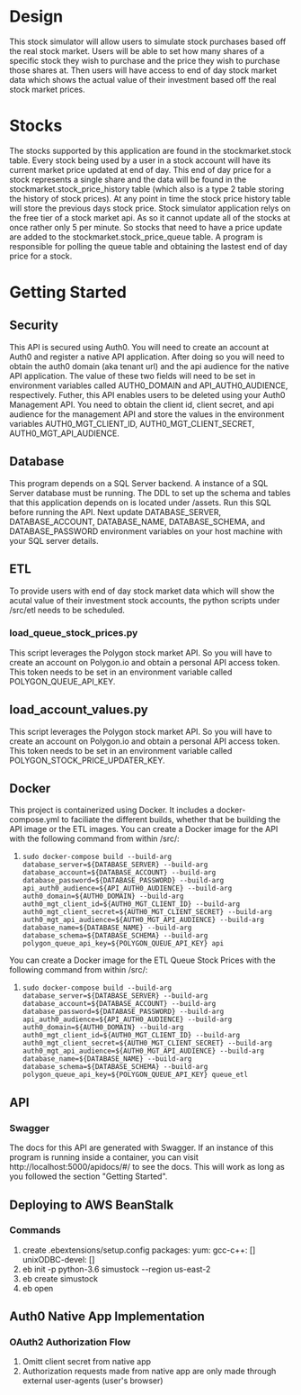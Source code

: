 # Design
This stock simulator will allow users to simulate stock purchases based off the real stock market. 
Users will be able to set how many shares of a specific stock they wish to purchase and the price they wish to purchase those shares at.
Then users will have access to end of day stock market data which shows the actual value of their investment based off the real stock market prices.

# Stocks
The stocks supported by this application are found in the stockmarket.stock table. Every stock being used by a user in a stock account will have its current market price updated at end of day. This end of day price for a stock represents a single share and the data will be found in the stockmarket.stock_price_history table (which also is a type 2 table storing the history of stock prices). At any point in time the stock price history table will store the previous days stock price. Stock simulator application relys on the free tier of a stock market api. As so it cannot update all of the stocks at once rather only 5 per minute. So stocks that need to have a price update are added to the stockmarket.stock_price_queue table. A program is responsible for polling the queue table and obtaining the lastest end of day price for a stock.

# Getting Started
## Security
This API is secured using Auth0. You will need to create an account at Auth0 and register a native API application. After doing so you will need to obtain the auth0 domain (aka tenant url) and the api audience for the native API application. The value of these two fields will need to be set in environment variables called AUTH0_DOMAIN and API_AUTH0_AUDIENCE, respectively. Futher, this API enables users to be deleted using your Auth0 Management API. You need to obtain the client id, client secret, and api audience for the management API and store the values in the environment variables AUTH0_MGT_CLIENT_ID, AUTH0_MGT_CLIENT_SECRET, AUTH0_MGT_API_AUDIENCE.

## Database
This program depends on a SQL Server backend. A instance of a SQL Server database must be running. The DDL to set up the schema and tables that this application depends on is located under /assets. Run this SQL before running the API. Next update DATABASE_SERVER, DATABASE_ACCOUNT, DATABASE_NAME, DATABASE_SCHEMA, and DATABASE_PASSWORD environment variables on your host machine with your SQL server details.

## ETL
To provide users with end of day stock market data which will show the acutal value of their investment stock accounts, the python scripts under /src/etl needs to be scheduled.

### load_queue_stock_prices.py
This script leverages the Polygon stock market API. So you will have to create an account on Polygon.io and obtain a personal API access token. This token needs to be set in an environment variable called POLYGON_QUEUE_API_KEY.

## load_account_values.py
This script leverages the Polygon stock market API. So you will have to create an account on Polygon.io and obtain a personal API access token. This token needs to be set in an environment variable called POLYGON_STOCK_PRICE_UPDATER_KEY.

## Docker
This project is containerized using Docker. It includes a docker-compose.yml to faciliate the different builds, whether that be building the API image or the ETL images. 
You can create a Docker image for the API with the following command from within /src/:
1) `sudo docker-compose build --build-arg database_server=${DATABASE_SERVER} --build-arg database_account=${DATABASE_ACCOUNT} --build-arg database_password=${DATABASE_PASSWORD} --build-arg api_auth0_audience=${API_AUTH0_AUDIENCE} --build-arg auth0_domain=${AUTH0_DOMAIN} --build-arg auth0_mgt_client_id=${AUTH0_MGT_CLIENT_ID} --build-arg auth0_mgt_client_secret=${AUTH0_MGT_CLIENT_SECRET} --build-arg auth0_mgt_api_audience=${AUTH0_MGT_API_AUDIENCE} --build-arg database_name=${DATABASE_NAME} --build-arg database_schema=${DATABASE_SCHEMA} --build-arg polygon_queue_api_key=${POLYGON_QUEUE_API_KEY} api` 

You can create a Docker image for the ETL Queue Stock Prices with the following command from within /src/:
1) `sudo docker-compose build --build-arg database_server=${DATABASE_SERVER} --build-arg database_account=${DATABASE_ACCOUNT} --build-arg database_password=${DATABASE_PASSWORD} --build-arg api_auth0_audience=${API_AUTH0_AUDIENCE} --build-arg auth0_domain=${AUTH0_DOMAIN} --build-arg auth0_mgt_client_id=${AUTH0_MGT_CLIENT_ID} --build-arg auth0_mgt_client_secret=${AUTH0_MGT_CLIENT_SECRET} --build-arg auth0_mgt_api_audience=${AUTH0_MGT_API_AUDIENCE} --build-arg database_name=${DATABASE_NAME} --build-arg database_schema=${DATABASE_SCHEMA} --build-arg polygon_queue_api_key=${POLYGON_QUEUE_API_KEY} queue_etl`

## API
### Swagger
The docs for this API are generated with Swagger. If an instance of this program is running inside a container, you can visit http://localhost:5000/apidocs/#/ to see the docs. This will work as long as you followed the section "Getting Started".

## Deploying to AWS BeanStalk
### Commands
1) create .ebextensions/setup.config
packages:
  yum:
    gcc-c++: []
    unixODBC-devel: []
2) eb init -p python-3.6 simustock --region us-east-2
3) eb create simustock
4) eb open

## Auth0 Native App Implementation 
### OAuth2 Authorization Flow
1) Omitt client secret from native app
2) Authorization requests made from native app are only made through external user-agents (user's browser)
